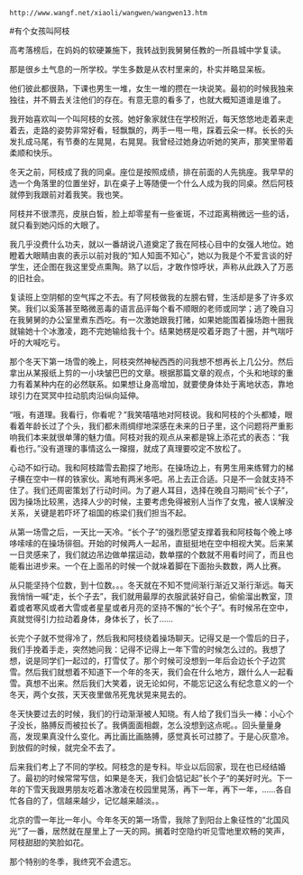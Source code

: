 `http://www.wangf.net/xiaoli/wangwen/wangwen13.htm`

#有个女孩叫阿枝

高考落榜后，在妈妈的软硬兼施下，我转战到我舅舅任教的一所县城中学复读。

那是很乡土气息的一所学校。学生多数是从农村里来的，朴实并略显呆板。

他们彼此都很熟，下课也男生一堆，女生一堆的攒在一块说笑。最初的时候我独来独往，并不屑去关注他们的存在。有意无意的看多了，也就大概知道谁是谁了。

我开始喜欢叫一个叫阿枝的女孩。她好象家就住在学校附近，每天悠悠地走着来走着去，走路的姿势非常好看，轻飘飘的，两手一甩一甩，踩着云朵一样。长长的头发扎成马尾，有节奏的左晃晃，右晃晃。我曾经过她身边听她的笑声，那笑里带着柔顺和快乐。

冬天之前，阿枝成了我的同桌。座位是按照成绩，排在前面的人先挑座。我早早的选一个角落里的位置坐好，趴在桌子上等随便一个什么人成为我的同桌。然后阿枝就停到我跟前对着我笑。我也笑。

阿枝并不很漂亮，皮肤白皙，脸上却零星有一些雀斑，不过距离稍微远一些的话，就只看到她闪烁的大眼了。

我几乎没费什么功夫，就以一番胡说八道奠定了我在阿枝心目中的女强人地位。她瞪着大眼睛由衷的表示以前对我的“知人知面不知心”，她以为我是个不爱言谈的好学生，还企图在我这里受点熏陶。熟了以后，才敢作惊呼状，声称从此跌入了万恶的旧社会。

复读班上空阴郁的空气挥之不去。有了阿枝做我的左膀右臂，生活却是多了许多欢笑。我们以奚落甚至略微恶毒的语言品评每个看不顺眼的老师或同学；逃了晚自习在我舅舅的办公室里煮东西吃。有一次激她跟我打赌，如果她能围着操场跑十圈我就输她十个冰激凌，跑不完她输给我十个。结果她楞是咬着牙跑了十圈，并气喘吁吁的大喊吃亏。

那个冬天下第一场雪的晚上，阿枝突然神秘西西的问我想不想再长上几公分。然后拿出从某报纸上剪的一小块皱巴巴的文章。根据那篇文章的观点，个头和地球的重力有着某种内在的必然联系。如果想让身高增加，就要使身体处于离地状态，靠地球引力在冥冥中拉动肌肉沿纵向延伸。

“哦，有道理。我看行，你看呢？”我笑嘻嘻地对阿枝说。我和阿枝的个头都矮，眼看着年龄长过了个头，我们都未雨绸缪地深感在未来的日子里，这个问题将严重影响我们本来就很单薄的魅力值。阿枝对我的观点从来都是锦上添花式的表态：“我看也行。”没有道理的事情这么一撺掇，就成了真理要咬定不放松了。

心动不如行动。我和阿枝踏雪去勘探了地形。在操场边上，有男生用来练臂力的梯子横在空中一样的铁家伙。离地有两米多吧。吊上去正合适。只是不一会就支持不住了。我们还周密策划了行动时间。为了避人耳目，选择在晚自习期间“长个子”，因为操场比较黑，选择人少的时候，主要考虑免得被别人当作了女鬼，被人误解没关系，关键是若吓坏了祖国的栋梁们我们担当不起。

从第一场雪之后，一天比一天冷。“长个子”的强烈愿望支撑着我和阿枝每个晚上哆哆嗦嗦的在操场徘徊。开始的时候两人一起吊，直挺挺地在空中相视大笑。后来某一日灵感来了，我们就边吊边做单摆运动，数单摆的个数就不用看时间了，而且也能看出进步来。一个在上面吊的时候一个就垛着脚在下面抬头数数，两人比赛。

从只能坚持个位数，到十位数。。。冬天就在不知不觉间渐行渐近又渐行渐远。每天我悄悄一喊“走，长个子去”，我们就用最厚的衣服武装好自己，偷偷溜出教室，顶着或者寒风或者大雪或者星星或者月亮的坚持不懈的“长个子”。有时候吊在空中，真就觉得引力拉动着身体，身体长了，长了……

长完个子就不觉得冷了，然后我和阿枝绕着操场聊天。记得又是一个雪后的日子，我们手挽着手走，突然她问我：记得不记得上一年下雪的时候怎么过的。我想了想，说是同学们一起过的，打雪仗了。那个时候可没想到一年后会边长个子边赏雪。然后我们就想着不知道下一个年的冬天，我们会在什么地方，跟什么人一起看雪。真想不出来。然后我们大笑着，说无论如何，不能忘记这么有纪念意义的一个冬天，两个女孩，天天夜里做吊死鬼状晃来晃去的。

冬天快要过去的时候，我们的行动渐渐被人知晓。有人给了我们当头一棒：小心个子没长，胳膊反而被拉长了。我俩面面相觑，怎么没想到这点呢。。回头量量身高，发现果真没什么变化。再比画比画胳膊，感觉真长可过膝了。于是心灰意冷。到放假的时候，就完全不去了。

后来我们考上了不同的学校。阿枝念的是专科。毕业以后回家，现在也已经结婚了。最初的时候常常写信，如果是冬天，我们会惦记起”长个子“的美好时光。下一年的下雪天我跟男朋友吃着冰激凌在校园里晃荡，再下一年，再下一年，……各自忙各自的了，信越来越少，记忆越来越淡。。

北京的雪一年比一年小。今年冬天的第一场雪，我除了到阳台上象征性的“北国风光”了一番，居然就在屋里上了一天的网。搁着时空隐约听见雪地里欢畅的笑声，阿枝甜甜的笑脸如花。

那个特别的冬季，我终究不会遗忘。